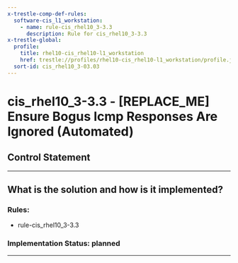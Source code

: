 ```yaml
---
x-trestle-comp-def-rules:
  software-cis_l1_workstation:
    - name: rule-cis_rhel10_3-3.3
      description: Rule for cis_rhel10_3-3.3
x-trestle-global:
  profile:
    title: rhel10-cis_rhel10-l1_workstation
    href: trestle://profiles/rhel10-cis_rhel10-l1_workstation/profile.json
  sort-id: cis_rhel10_3-03.03
---
```


# cis_rhel10_3-3.3 - \[REPLACE_ME\] Ensure Bogus Icmp Responses Are Ignored (Automated)

## Control Statement

______________________________________________________________________

## What is the solution and how is it implemented?

<!-- For implementation status enter one of: implemented, partial, planned, alternative, not-applicable -->

<!-- Note that the list of rules under ### Rules: is read-only and changes will not be captured after assembly to JSON -->

<!-- Add control implementation description here for control: cis_rhel10_3-3.3 -->

### Rules:

  - rule-cis_rhel10_3-3.3

### Implementation Status: planned

______________________________________________________________________
